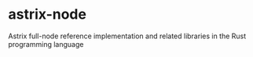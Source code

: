 # astrix-node
Astrix full-node reference implementation and related libraries in the Rust programming language
